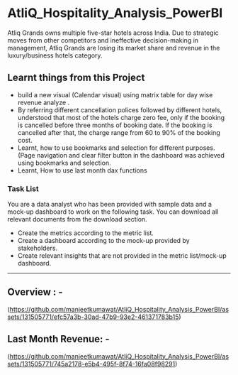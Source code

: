 # AtliQ_Hospitality_Analysis_PowerBI
Atliq Grands owns multiple five-star hotels across India.  Due to strategic moves from other competitors and ineffective decision-making in management, Atliq Grands are losing its market share and revenue in the luxury/business hotels category. 

## Learnt things from this Project
- build a new visual (Calendar visual) using matrix table for day wise revenue analyze .
- By referring different cancellation polices followed by different hotels, understood that most of the hotels charge zero fee, only if the booking is cancelled before three months of booking date. If the booking is cancelled after that, the charge range from 60 to 90% of the booking cost.
- Learnt, how to use bookmarks and selection for different purposes.(Page navigation and clear filter button in the dashboard was achieved using bookmarks and selection.
- Learnt, How to use last month dax functions

### Task List

You are a data analyst who has been provided with sample data and a mock-up dashboard to work on the following task. You can download all relevant documents from the download section.

- Create the metrics according to the metric list. 
- Create a dashboard according to the mock-up provided by stakeholders. 
- Create relevant insights that are not provided in the metric list/mock-up dashboard.

-------------------
Overview : -
----------------------
(https://github.com/manjeetkumawat/AtliQ_Hospitality_Analysis_PowerBI/assets/131505771/efc57a3b-30ad-47b9-93e2-461371783b15)

Last Month Revenue: -
-----------
(https://github.com/manjeetkumawat/AtliQ_Hospitality_Analysis_PowerBI/assets/131505771/745a2178-e5b4-495f-8f74-16fa08f98291)

